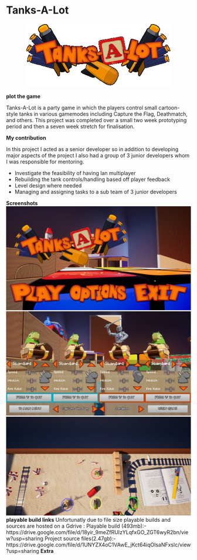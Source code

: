 # Tanks-A-Lot


<p align="center">
  <img width="400" height="173" src="Tanks.png">
</p>

<b>plot the game </b>
<p>Tanks-A-Lot is a party game in which the players control small cartoon-style tanks in various gamemodes including Capture the Flag, Deathmatch, and others.
This project was completed over a small two week prototyping period and then a seven week stretch for finalisation.</p>

<b>My contribution </b>

In this project I acted as a senior developer so in addition to developing major aspects of the project I also had a group of 3 junior developers whom I was responsible for mentoring.

<ul>
  <li>Investigate the feasibility of having lan multiplayer</li>
  <li>Rebuilding the tank controls/handling based off player feedback </li>
  <li>Level design where needed</li>
  <li>Managing and assigning tasks to a sub team of 3 junior developers</li>
</ul>  
<b>Screenshots</b>
<img  src="HighresScreenshot00003.PNG">
 <img  src="HighresScreenshot00001.png">
 <img  src="HighresScreenshot00002.png">
<b>playable build links</b>
Unfortunatly due to file size playable builds and sources are hosted on a Gdrive :
Playable build (493mb):- https://drive.google.com/file/d/18yir_9meZfRUIzYLqfxGO_ZGT6wyR2bn/view?usp=sharing
Project source files(2.47gb):- https://drive.google.com/file/d/1UNYZX4oC1VAwE_jKct64iqOlsaNFxslc/view?usp=sharing
<b>Extra</b>